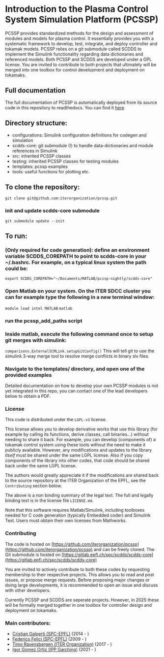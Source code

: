 # Introduction to the Plasma Control System Simulation Platform (PCSSP)
PCSSP provides standardized methods for the design and assessment of modules and models for plasma control. It essentially provides you with a systematic framework to develop, test, integrate, and deploy controller and tokamak models. PCSSP relies on a git submodule called SCDDS to implement the Simulink functionality regarding data dictionaries and referenced models. Both PCSSP and SCDDS are developed under a GPL license. You are invited to contribute to both projects that ultimately will be merged into one toolbox for control development and deployment on tokamaks.

## Full documentation
The full documentation of PCSSP is automatically deployed from its source code in this repository to readthedocs. You can find it [here](https://pcssp.readthedocs.io/en/latest/index.html) 

## Directory structure:
- configurations: Simulink configuration definitions for codegen and simulation
- scdds-core: git submodule (!) to handle data-dictionaries and module references in Simulink
- src: inherited PCSSP classes
- testing: inherited PCSSP classes for testing modules
- templates: pcssp examples
- tools: useful functions for plotting etc.

## To clone the repository:
`git clone git@github.com:iterorganization/pcssp.git`
### init and update scdds-core submodule
`git submodule update --init`

## To run:
### (Only required for code generation): define an environment variable SCDDS_COREPATH to point to scdds-core in your ~/.bashrc. For example, on a typical linux system the path could be:
`export SCDDS_COREPATH="~/Documents/MATLAB/pcssp-nightly/scdds-core"`

### Open Matlab on your system. On the ITER SDCC cluster you can for example type the following in a new terminal window:
`module load intel MATLAB`
`matlab`
### run the pcssp_add_paths script

### Inside matlab, execute the following command once to setup git merges with simulink:
`comparisons.ExternalSCMLink.setupGitConfig()`
This will tell git to use the simulink 3-way merge tool to resolve merge conflicts in binary slx files. 

### Navigate to the templates/ directory, and open one of the provided examples
Detailed documentation on how to develop your own PCSSP modules is not yet integrated in this repo, you can contact one of the lead developers below to obtain a PDF.

### License
This code is distributed under the `LGPL-v3` license.

This license allows you to develop derivative works that use this library (for example by calling its functions, derive classes, call binaries...) without needing to share it back. For example, you can develop (components of) a tokamak control system using these tools without the need to make it publicly available.
However, any modifications and updates to the library _itself_ must be shared under the same LGPL license. Also if you copy components of the library into other codes, that code should be shared back under the same LGPL license.

The authors would greatly appreciate it if the modifications are shared back to the source repository at the ITER Organization of the EPFL, see the `Contributing` section below.

The above is a non binding summary of the legal text. The full and legally binding text is in the license file `LICENSE.md`.

Note that this software requires Matlab/Simulink, including toolboxes needed for C code generation (typically Embedded coder) and Simulink Test. Users must obtain their own licenses from Mathworks.

### Contributing
The code is hosted on [https://github.com/iterorganization/pcssp](https://github.com/iterorganization/pcssp) and can be freely cloned. The Git submodule is hosted on [https://gitlab.epfl.ch/spc/scdds/scdds-core](https://gitlab.epfl.ch/spc/scdds/scdds-core) 

You are invited to actively contribute to both these codes by requesting membership to their respective projects. This allows you to read and post issues, or propose merge requests. Before proposing major changes or doing large developments, it is recommended to open an issue and discuss with other developers.

Currently PCSSP and SCDDS are seperate projects. However, in 2025 these will be formally merged together in one toolbox for controller design and deployment on tokamaks.

### Main contributors:

* [Cristian Galperti (SPC-EPFL)](mailto:cristian.galperti@epfl.ch) (2014 - )
* [Federico Felici (SPC-EPFL)](mailto:federico.felici@epfl.ch) (2009 - )
* [Timo Ravensbergen (ITER Organization)](mailto:timo.ravensbergen@iter.org) (2017 - )
* [Igor Gomez Ortiz (IPP Garching)](mailto:igor.gomez@ipp.mpg.de) (2021 - )
